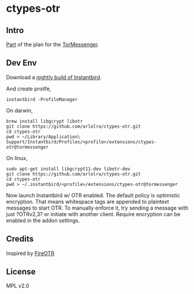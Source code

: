 ctypes-otr
==========

Intro
-----

[Part][1] of the plan for the [TorMessenger][2].

[1]: https://trac.torproject.org/projects/tor/ticket/10210
[2]: https://trac.torproject.org/projects/tor/wiki/doc/TorMessenger

Dev Env
-------

Download a [nightly build of Instantbird][3].

[3]: http://ftp.instantbird.com/instantbird/nightly/latest-trunk/

And create proilfe,
```
instantbird -ProfileManager
```

On darwin,

```
brew install libgcrypt libotr
git clone https://github.com/arlolra/ctypes-otr.git
cd ctypes-otr
pwd > ~/Library/Application\ Support/Instantbird/Profiles/<profile>/extensions/ctypes-otr@tormessenger
```

On linux,

```
sudo apt-get install libgcrypt11-dev libotr-dev
git clone https://github.com/arlolra/ctypes-otr.git
cd ctypes-otr
pwd > ~/.instantbird/<profile>/extensions/ctypes-otr@tormessenger
```

Now launch Instantbird w/ OTR enabled. The default policy is optimistic
encryption. That means whitespace tags are appended to plaintext messages to
start OTR. To manually enforce it, try sending a message with just ?OTRv2,3?
or initiate with another client. Require encryption can be enabled in the
addon settings.

Credits
-------

Inspired by [FireOTR](https://gitorious.org/fireotr)

License
-------

MPL v2.0